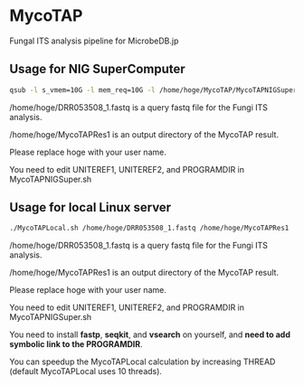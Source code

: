 # MycoTAP
Fungal ITS analysis pipeline for MicrobeDB.jp

## Usage for NIG SuperComputer

```bash
qsub -l s_vmem=10G -l mem_req=10G -l /home/hoge/MycoTAP/MycoTAPNIGSuper.sh /home/hoge/DRR053508_1.fastq /home/hoge/MycoTAPRes1
```
/home/hoge/DRR053508_1.fastq is a query fastq file for the Fungi ITS analysis.

/home/hoge/MycoTAPRes1 is an output directory of the MycoTAP result.

Please replace hoge with your user name.

You need to edit UNITEREF1, UNITEREF2, and PROGRAMDIR in MycoTAPNIGSuper.sh 

## Usage for local Linux server

```bash
./MycoTAPLocal.sh /home/hoge/DRR053508_1.fastq /home/hoge/MycoTAPRes1
```
/home/hoge/DRR053508_1.fastq is a query fastq file for the Fungi ITS analysis.

/home/hoge/MycoTAPRes1 is an output directory of the MycoTAP result.

Please replace hoge with your user name.

You need to edit UNITEREF1, UNITEREF2, and PROGRAMDIR in MycoTAPNIGSuper.sh 

You need to install **fastp**, **seqkit**, and **vsearch** on yourself, and **need to add symbolic link to the PROGRAMDIR**.

You can speedup the MycoTAPLocal calculation by increasing THREAD (default MycoTAPLocal uses 10 threads).

